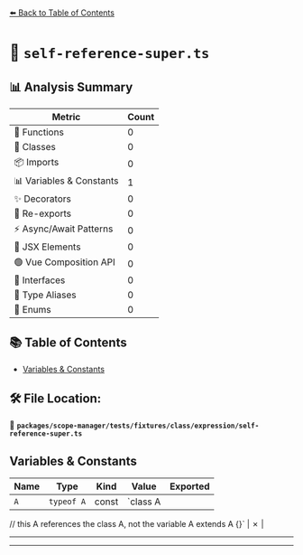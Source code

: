 [⬅️ Back to Table of Contents](../../../../../../index.md)

# 📄 `self-reference-super.ts`

## 📊 Analysis Summary

| Metric | Count |
|--------|-------|
| 🔧 Functions | 0 |
| 🧱 Classes | 0 |
| 📦 Imports | 0 |
| 📊 Variables & Constants | 1 |
| ✨ Decorators | 0 |
| 🔄 Re-exports | 0 |
| ⚡ Async/Await Patterns | 0 |
| 💠 JSX Elements | 0 |
| 🟢 Vue Composition API | 0 |
| 📐 Interfaces | 0 |
| 📑 Type Aliases | 0 |
| 🎯 Enums | 0 |

## 📚 Table of Contents

- [Variables & Constants](#variables-constants)

## 🛠️ File Location:
📂 **`packages/scope-manager/tests/fixtures/class/expression/self-reference-super.ts`**

## Variables & Constants

| Name | Type | Kind | Value | Exported |
|------|------|------|-------|----------|
| `A` | `typeof A` | const | `class A
  // this A references the class A, not the variable A
  extends A {}` | ✗ |


---


---